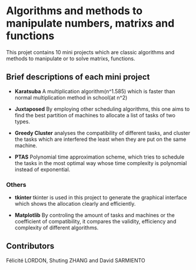 # Algorithms and methods to manipulate numbers, matrixs and functions

This projet contains 10 mini projects which are classic algorithms and methods to manipulate or to solve matrixs, functions.





## Brief descriptions of each mini project


* **Karatsuba** A multiplication algorithm(n^1.585) which is faster than normal multiplication method in school(at n^2)

* **Juxtaposed**  By employing other scheduling algorithms, this one aims to find the best partition of machines to allocate a list of tasks of two types.

* **Greedy Cluster**  analyses the compatibility of different tasks, and cluster the tasks which are interfered the least when they are put on the same machine. 

* **PTAS**  Polynomial time approximation scheme, which tries to schedule the tasks in the most optimal way whose time complexity is polynomial instead of exponential.



### Others

* **tkinter** tkinter is used in this project to generate the graphical interface which shows the allocation clearly and efficiently.

* **Matplotlib** By controling the amount of tasks and machines or the coefficient of compatibility, it compares the validity, efficiency and complexity of different algorithms.





## Contributors

Félicité LORDON, Shuting ZHANG and David SARMIENTO

